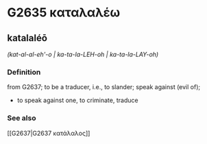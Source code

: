 # G2635 καταλαλέω

## katalaléō

_(kat-al-al-eh'-o | ka-ta-la-LEH-oh | ka-ta-la-LAY-oh)_

### Definition

from G2637; to be a traducer, i.e., to slander; speak against (evil of); 

- to speak against one, to criminate, traduce

### See also

[[G2637|G2637 κατάλαλος]]
